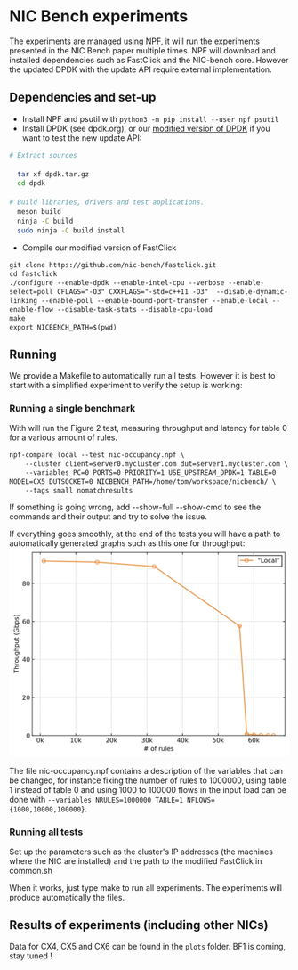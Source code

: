 # NIC Bench experiments

The experiments are managed using [NPF](http://github.com/tbarbette/npf/), it will run the experiments presented in the NIC Bench paper multiple times. NPF will download and installed dependencies such as FastClick and the NIC-bench core. However the updated DPDK with the update API require external implementation.


## Dependencies and set-up

 * Install NPF and psutil with `python3 -m pip install --user npf psutil`
 * Install DPDK (see dpdk.org), or our [modified version of DPDK](http://github.com/nicbench/dpdk/) if you want to test the new update API:
 ```bash
 # Extract sources

   tar xf dpdk.tar.gz
   cd dpdk

 # Build libraries, drivers and test applications.
   meson build
   ninja -C build
   sudo ninja -C build install
 ```
 * Compile our modified version of FastClick

```
git clone https://github.com/nic-bench/fastclick.git
cd fastclick
./configure --enable-dpdk --enable-intel-cpu --verbose --enable-select=poll CFLAGS="-O3" CXXFLAGS="-std=c++11 -O3"  --disable-dynamic-linking --enable-poll --enable-bound-port-transfer --enable-local --enable-flow --disable-task-stats --disable-cpu-load
make
export NICBENCH_PATH=$(pwd)
```

## Running

We provide a Makefile to automatically run all tests. However it is best to start with a simplified experiment to verify the setup is working:

### Running a single benchmark

With will run the Figure 2 test, measuring throughput and latency for table 0 for a various amount of rules.
```
npf-compare local --test nic-occupancy.npf \
    --cluster client=server0.mycluster.com dut=server1.mycluster.com \
    --variables PC=0 PORTS=0 PRIORITY=1 USE_UPSTREAM_DPDK=1 TABLE=0 MODEL=CX5 DUTSOCKET=0 NICBENCH_PATH=/home/tom/workspace/nicbench/ \
    --tags small nomatchresults
```
If something is going wrong, add --show-full --show-cmd to see the commands and their output and try to solve the issue.

If everything goes smoothly, at the end of the tests you will have a path to automatically generated graphs such as this one for throughput:
![Throughput for the example command](nic-occupancy-example-0.svg)

The file nic-occupancy.npf contains a description of the variables that can be changed, for instance fixing the number of rules to 1000000, using table 1 instead of table 0 and using 1000 to 100000 flows in the input load can be done with `--variables NRULES=1000000 TABLE=1 NFLOWS={1000,10000,100000}`.


### Running all tests
Set up the parameters such as the cluster's IP addresses (the machines where the NIC are installed) and the path to the modified FastClick in common.sh

When it works, just type make to run all experiments. The experiments will produce automatically the files.


## Results of experiments (including other NICs)

Data for CX4, CX5 and CX6 can be found in the `plots` folder. BF1 is coming, stay tuned !

